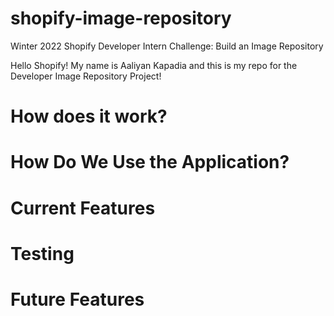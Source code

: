 # shopify-image-repository
Winter 2022 Shopify Developer Intern Challenge: Build an Image Repository

Hello Shopify! My name is Aaliyan Kapadia and this is my repo for the Developer Image Repository Project!

# How does it work?

# How Do We Use the Application?

# Current Features 

# Testing

# Future Features
